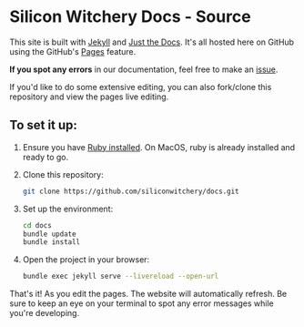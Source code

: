 # Silicon Witchery Docs - Source

This site is built with [Jekyll](https://jekyllrb.com) and [Just the Docs](https://github.com/just-the-docs/just-the-docs). It's all hosted here on GitHub using the GitHub's [Pages](https://pages.github.com) feature.

**If you spot any errors** in our documentation, feel free to make an [issue](https://github.com/siliconwitchery/docs/issues).

If you'd like to do some extensive editing, you can also fork/clone this repository and view the pages live editing.

## To set it up:

1. Ensure you have [Ruby installed](https://www.ruby-lang.org/en/documentation/installation/). On MacOS, ruby is already installed and ready to go.

1. Clone this repository:

    ```bash
    git clone https://github.com/siliconwitchery/docs.git
    ```

1. Set up the environment:

    ```bash
    cd docs
    bundle update
    bundle install
    ```

1. Open the project in your browser:

    ```bash
    bundle exec jekyll serve --livereload --open-url
    ```

That's it! As you edit the pages. The website will automatically refresh. Be sure to keep an eye on your terminal to spot any error messages while you're developing.
